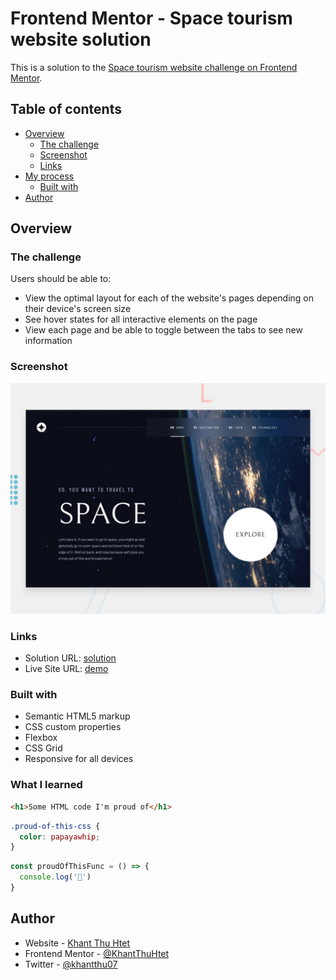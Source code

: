 # Frontend Mentor - Space tourism website solution

This is a solution to the [Space tourism website challenge on Frontend Mentor](https://www.frontendmentor.io/challenges/space-tourism-multipage-website-gRWj1URZ3).

## Table of contents

- [Overview](#overview)
  - [The challenge](#the-challenge)
  - [Screenshot](#screenshot)
  - [Links](#links)
- [My process](#my-process)
  - [Built with](#built-with)
- [Author](#author)


## Overview

### The challenge

Users should be able to:

- View the optimal layout for each of the website's pages depending on their device's screen size
- See hover states for all interactive elements on the page
- View each page and be able to toggle between the tabs to see new information

### Screenshot

![](./preview.jpg)

### Links

- Solution URL: [solution](https://www.frontendmentor.io/solutions/responsive-space-tourism-multipage-website-t2z3nu3_s)
- Live Site URL: [demo](https://khantthuhtet.github.io/Space-Tourism/)


### Built with

- Semantic HTML5 markup
- CSS custom properties
- Flexbox
- CSS Grid
- Responsive for all devices


### What I learned



```html
<h1>Some HTML code I'm proud of</h1>
```
```css
.proud-of-this-css {
  color: papayawhip;
}
```
```js
const proudOfThisFunc = () => {
  console.log('🎉')
}
```



## Author

- Website - [Khant Thu Htet](https://khantthuhtet.github.io/Portfolio_/)
- Frontend Mentor - [@KhantThuHtet](https://www.frontendmentor.io/profile/KhantThuHtet)
- Twitter - [@khantthu07](https://twitter.com/khantthu07)

